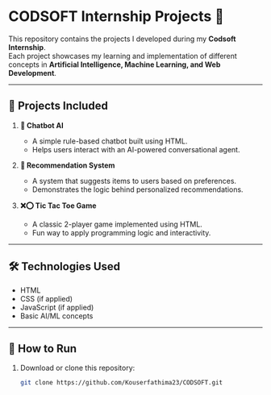 # CODSOFT Internship Projects 🚀

This repository contains the projects I developed during my **Codsoft Internship**.  
Each project showcases my learning and implementation of different concepts in **Artificial Intelligence, Machine Learning, and Web Development**.

---

## 📌 Projects Included

1. **🤖 Chatbot AI**  
   - A simple rule-based chatbot built using HTML.  
   - Helps users interact with an AI-powered conversational agent.  

2. **🎯 Recommendation System**  
   - A system that suggests items to users based on preferences.  
   - Demonstrates the logic behind personalized recommendations.  

3. **❌⭕ Tic Tac Toe Game**  
   - A classic 2-player game implemented using HTML.  
   - Fun way to apply programming logic and interactivity.

---

## 🛠️ Technologies Used
- HTML  
- CSS (if applied)  
- JavaScript (if applied)  
- Basic AI/ML concepts  

---

## 📂 How to Run
1. Download or clone this repository:
   ```bash
   git clone https://github.com/Kouserfathima23/CODSOFT.git
